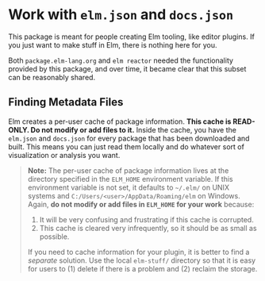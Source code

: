 # Work with `elm.json` and `docs.json`

This package is meant for people creating Elm tooling, like editor plugins. If you just want to make stuff in Elm, there is nothing here for you.

Both `package.elm-lang.org` and `elm reactor` needed the functionality provided by this package, and over time, it became clear that this subset can be reasonably shared.


## Finding Metadata Files

Elm creates a per-user cache of package information. **This cache is READ-ONLY. Do not modify or add files to it.** Inside the cache, you have the `elm.json` and `docs.json` for every package that has been downloaded and built. This means you can just read them locally and do whatever sort of visualization or analysis you want.

> **Note:** The per-user cache of package information lives at the directory specified in the `ELM_HOME` environment variable. If this environment variable is not set, it defaults to  `~/.elm/` on UNIX systems and `C:/Users/<user>/AppData/Roaming/elm` on Windows. Again, **do not modify or add files in `ELM_HOME` for your work** because:
>
>  1. It will be very confusing and frustrating if this cache is corrupted.
>  2. This cache is cleared very infrequently, so it should be as small as possible.
>
> If you need to cache information for your plugin, it is better to find a *separate* solution. Use the local `elm-stuff/` directory so that it is easy for users to (1) delete if there is a problem and (2) reclaim the storage.